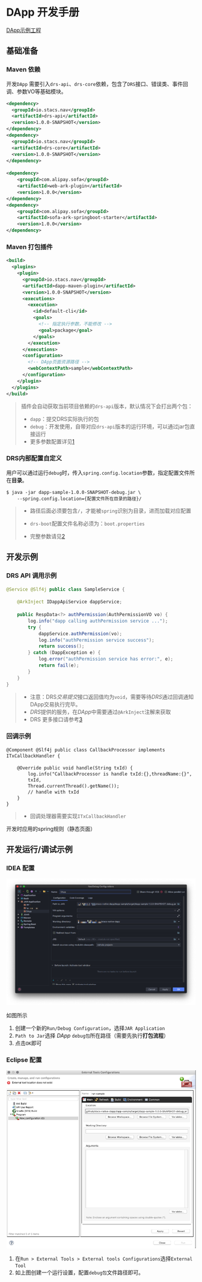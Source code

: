 # **DApp 开发手册**

[DApp示例工程](https://github.com/Aurorasic/stacs-native-dapp/tree/dev_1.0.0/dapp-sample)

## **基础准备**

### **Maven 依赖**

开发`DApp` 需要引入`drs-api`、`drs-core`依赖，包含了`DRS`接口、错误类、事件回调、参数VO等基础模块。

```xml
<dependency>
  <groupId>io.stacs.nav</groupId>
  <artifactId>drs-api</artifactId>
  <version>1.0.0-SNAPSHOT</version>
</dependency>
<dependency>
  <groupId>io.stacs.nav</groupId>
  <artifactId>drs-core</artifactId>
  <version>1.0.0-SNAPSHOT</version>
</dependency>

<dependency>
    <groupId>com.alipay.sofa</groupId>
    <artifactId>web-ark-plugin</artifactId>
    <version>1.0.0</version>
</dependency>
<dependency>
    <groupId>com.alipay.sofa</groupId>
    <artifactId>sofa-ark-springboot-starter</artifactId>
    <version>1.0.0</version>
</dependency>
```

### **Maven 打包插件**

```xml
<build>
  <plugins>
    <plugin>
      <groupId>io.stacs.nav</groupId>
      <artifactId>dapp-maven-plugin</artifactId>
      <version>1.0.0-SNAPSHOT</version>
      <executions>
        <execution>
          <id>default-cli</id>
          <goals>
            <!-- 指定执行参数，不能修改 -->
            <goal>package</goal>
          </goals>
        </execution>
      </executions>
      <configuration>
        <!-- DApp页面资源路径 -->
        <webContextPath>sample</webContextPath>
      </configuration>
    </plugin>
  </plugins>
</build>
```

>   插件会自动获取当前项目依赖的`drs-api`版本，默认情况下会打出两个包：
>
>   *   `dapp`：提交DRS实际执行的包
>   *   `debug`：开发使用，自带对应`drs-api`版本的运行环境，可以通过jar包直接运行
>   *   更多参数配置详见[1]

### **DRS内部配置自定义**

用户可以通过运行`debug`时，传入`spring.config.location`参数，指定配置文件所在**目录**。

```shell
$ java -jar dapp-sample-1.0.0-SNAPSHOT-debug.jar \
	--spring.config.location={配置文件所在目录的路径}/
```

>   *   路径后面必须要包含`/`，才能被`spring`识别为目录，进而加载对应配置
>
>   *   `drs-boot`配置文件名称必须为：`boot.properties`
>   *   完整参数请见[2]

## **开发示例**

### **DRS API 调用示例**

```java
@Service @Slf4j public class SampleService {

    @ArkInject IDappApiService dappService;

    public RespData<?> authPermission(AuthPermissionVO vo) {
        log.info("dapp calling authPermission service ...");
        try {
            dappService.authPermission(vo);
          	log.info("authPermission service success");
            return success();
        } catch (DappException e) {
            log.error("authPermission service has error:", e);
            return fail(e);
        }
    }
}
```

>   *   注意：​DRS*交易提交*接口返回值均为`void`，需要等待*DRS*通过回调通知DApp交易执行完毕。
>   *   *DRS*提供的服务，在*DApp*中需要通过`@ArkInject`注解来获取
>   *   DRS 更多接口请参考[3]

### **回调示例**

```
@Component @Slf4j public class CallbackProcessor implements ITxCallbackHandler {

    @Override public void handle(String txId) {
        log.info("CallbackProcessor is handle txId:{},threadName:{}", 
        txId, 
        Thread.currentThread().getName());
        // handle with txId
    }
}
```

>   *   回调处理器需要实现`ITxCallbackHandler`

开发时应用的spring规则（静态页面）

## **开发运行/调试示例**

### **IDEA 配置**

![image-20191204180459598](../images/dev-manual/quick-start/IDEA-run-config.png)

如图所示

1.  创建一个新的`Run/Debug Configuration`，选择`JAR Application`
2.  `Path to Jar`选择 *DApp* `debug包`所在路径（需要先执行**打包流程**）
3.  点击`OK`即可

### **Eclipse 配置**

![image-20191204183041710](../images/dev-manual/quick-start/Eclipse-run-config.png)

1.  在`Run > External Tools > External tools Configurations`选择`External Tool`
2.  如上图创建一个运行设置，配置`debug包`文件路径即可。



[1]: maven-plugin.md	"Maven插件"
[2]: custom-params.md	"自定义参数"
[3]: ../api/drs-api.md	"DRS 接口列表"

